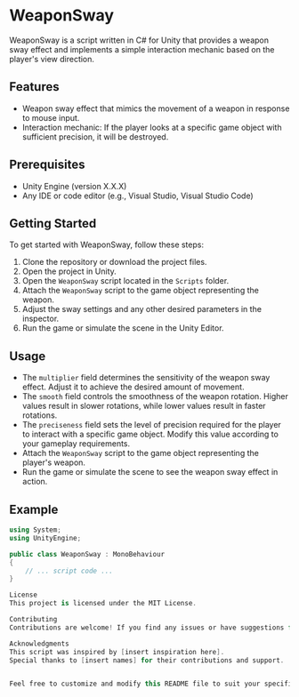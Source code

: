 # WeaponSway

WeaponSway is a script written in C# for Unity that provides a weapon sway effect and implements a simple interaction mechanic based on the player's view direction.

## Features

- Weapon sway effect that mimics the movement of a weapon in response to mouse input.
- Interaction mechanic: If the player looks at a specific game object with sufficient precision, it will be destroyed.

## Prerequisites

- Unity Engine (version X.X.X)
- Any IDE or code editor (e.g., Visual Studio, Visual Studio Code)

## Getting Started

To get started with WeaponSway, follow these steps:

1. Clone the repository or download the project files.
2. Open the project in Unity.
3. Open the `WeaponSway` script located in the `Scripts` folder.
4. Attach the `WeaponSway` script to the game object representing the weapon.
5. Adjust the sway settings and any other desired parameters in the inspector.
6. Run the game or simulate the scene in the Unity Editor.

## Usage

- The `multiplier` field determines the sensitivity of the weapon sway effect. Adjust it to achieve the desired amount of movement.
- The `smooth` field controls the smoothness of the weapon rotation. Higher values result in slower rotations, while lower values result in faster rotations.
- The `preciseness` field sets the level of precision required for the player to interact with a specific game object. Modify this value according to your gameplay requirements.
- Attach the `WeaponSway` script to the game object representing the player's weapon.
- Run the game or simulate the scene to see the weapon sway effect in action.

## Example

```csharp
using System;
using UnityEngine;

public class WeaponSway : MonoBehaviour
{
    // ... script code ...
}

License
This project is licensed under the MIT License.

Contributing
Contributions are welcome! If you find any issues or have suggestions for improvements, please open an issue or submit a pull request.

Acknowledgments
This script was inspired by [insert inspiration here].
Special thanks to [insert names] for their contributions and support.


Feel free to customize and modify this README file to suit your specific project needs.


